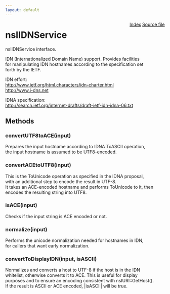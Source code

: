 ```yaml
---
layout: default
---
```

<div class='links' style='float:right'><a href="../index.html">Index</a>
<a href="http://dxr.mozilla.org/mozilla-central/source/netwerk/dns/nsIIDNService.idl">Source file</a>
</div>

# nsIIDNService #
  
nsIIDNService interface.  
  
IDN (Internationalized Domain Name) support. Provides facilities  
for manipulating IDN hostnames according to the specification set  
forth by the IETF.  
  
IDN effort:  
http://www.ietf.org/html.characters/idn-charter.html  
http://www.i-dns.net  
  
IDNA specification:  
http://search.ietf.org/internet-drafts/draft-ietf-idn-idna-06.txt  
  

## Methods ##

### convertUTF8toACE(input) ###
  
Prepares the input hostname according to IDNA ToASCII operation,  
the input hostname is assumed to be UTF8-encoded.  
  

### convertACEtoUTF8(input) ###
  
This is the ToUnicode operation as specified in the IDNA proposal,  
with an additional step to encode the result in UTF-8.  
It takes an ACE-encoded hostname and performs ToUnicode to it, then  
encodes the resulting string into UTF8.  
  

### isACE(input) ###
  
Checks if the input string is ACE encoded or not.  
  

### normalize(input) ###
  
Performs the unicode normalization needed for hostnames in IDN,  
for callers that want early normalization.  
  

### convertToDisplayIDN(input, isASCII) ###
  
Normalizes and converts a host to UTF-8 if the host is in the IDN  
whitelist, otherwise converts it to ACE. This is useful for display  
purposes and to ensure an encoding consistent with nsIURI::GetHost().  
If the result is ASCII or ACE encoded, |isASCII| will be true.  
  
